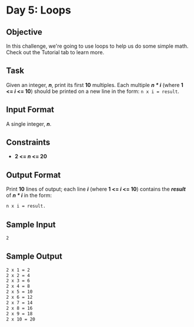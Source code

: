 # Day 5: Loops

## Objective 
In this challenge, we're going to use loops to help us do some simple math. Check out the Tutorial tab to learn more.

## Task 
Given an integer, **_n_**, print its first **10** multiples. Each multiple **_n * i_** (where **1 <= _i_ <= 10**) should be printed on a new line in the form: ```n x i = result```.

## Input Format

A single integer, **_n_**.

## Constraints

- **2 <= _n_ <= 20**

## Output Format

Print **10** lines of output; each line **_i_** (where **1 <= _i_ <= 10**) contains the **_result_** of **_n * i_** in the form: 
```bash
n x i = result.
```

## Sample Input

```bash
2
```

## Sample Output

```bash
2 x 1 = 2
2 x 2 = 4
2 x 3 = 6
2 x 4 = 8
2 x 5 = 10
2 x 6 = 12
2 x 7 = 14
2 x 8 = 16
2 x 9 = 18
2 x 10 = 20
```